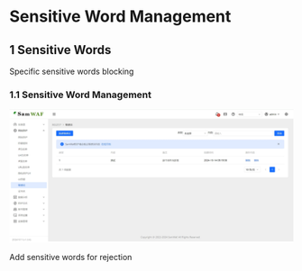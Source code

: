 # Sensitive Word Management

## 1 Sensitive Words  
Specific sensitive words blocking

### 1.1 Sensitive Word Management

![Sensitive Words](/images/Sensitive.png)

Add sensitive words for rejection